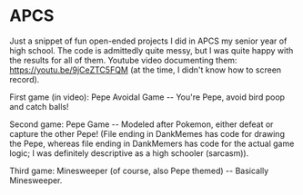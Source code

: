 # APCS
Just a snippet of fun open-ended projects I did in APCS my senior year of high school. The code is admittedly quite messy, but I was quite happy with the results for all of them. Youtube video documenting them: https://youtu.be/9jCeZTC5FQM (at the time, I didn't know how to screen record).

First game (in video): Pepe Avoidal Game -- You're Pepe, avoid bird poop and catch balls!

Second game: Pepe Game -- Modeled after Pokemon, either defeat or capture the other Pepe! (File ending in DankMemes has code for drawing the Pepe, whereas file ending in DankMemers has code for the actual game logic; I was definitely descriptive as a high schooler (sarcasm)).

Third game: Minesweeper (of course, also Pepe themed) -- Basically Minesweeper.


